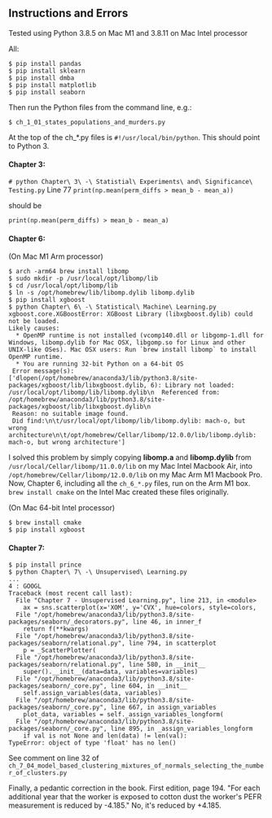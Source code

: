 ## Instructions and Errors

Tested using Python 3.8.5 on Mac M1 and 3.8.11 on Mac Intel processor

All:
```
$ pip install pandas
$ pip install sklearn
$ pip install dmba
$ pip install matplotlib
$ pip install seaborn
```
Then run the Python files from the command line, e.g.:

`$ ch_1_01_states_populations_and_murders.py`

At the top of the ch_*.py files is `#!/usr/local/bin/python`.
This should point to Python 3.

#### Chapter 3:
`# python Chapter\ 3\ -\ Statistial\ Experiments\ and\ Significance\ Testing.py`
Line 77
`print(np.mean(perm_diffs > mean_b - mean_a))`

should be

`print(np.mean(perm_diffs) > mean_b - mean_a)`

#### Chapter 6:
(On Mac M1 Arm processor)
```
$ arch -arm64 brew install libomp
$ sudo mkdir -p /usr/local/opt/libomp/lib
$ cd /usr/local/opt/libomp/lib
$ ln -s /opt/homebrew/lib/libomp.dylib libomp.dylib
$ pip install xgboost
$ python Chapter\ 6\ -\ Statistical\ Machine\ Learning.py
xgboost.core.XGBoostError: XGBoost Library (libxgboost.dylib) could not be loaded.
Likely causes:
  * OpenMP runtime is not installed (vcomp140.dll or libgomp-1.dll for Windows, libomp.dylib for Mac OSX, libgomp.so for Linux and other UNIX-like OSes). Mac OSX users: Run `brew install libomp` to install OpenMP runtime.
  * You are running 32-bit Python on a 64-bit OS
 Error message(s): ['dlopen(/opt/homebrew/anaconda3/lib/python3.8/site-packages/xgboost/lib/libxgboost.dylib, 6): Library not loaded: /usr/local/opt/libomp/lib/libomp.dylib\n  Referenced from: /opt/homebrew/anaconda3/lib/python3.8/site-packages/xgboost/lib/libxgboost.dylib\n  
 Reason: no suitable image found.  
 Did find:\n\t/usr/local/opt/libomp/lib/libomp.dylib: mach-o, but wrong architecture\n\t/opt/homebrew/Cellar/libomp/12.0.0/lib/libomp.dylib: mach-o, but wrong architecture']
```
I solved this problem by simply copying **libomp.a** and **libomp.dylib** from `/usr/local/Cellar/libomp/11.0.0/lib` on my Mac Intel Macbook Air, into `/opt/homebrew/Cellar/libomp/12.0.0/lib` on my Mac Arm M1 Macbook Pro. Now, Chapter 6, including all the `ch_6_*.py` files, run on the Arm M1 box. `brew install cmake` on the Intel Mac created these files originally.


(On Mac 64-bit Intel processor)
```
$ brew install cmake
$ pip install xgboost
```

#### Chapter 7:
```
$ pip install prince
$ python Chapter\ 7\ -\ Unsupervised\ Learning.py
...
4 : GOOGL
Traceback (most recent call last):
  File "Chapter 7 - Unsupervised Learning.py", line 213, in <module>
    ax = sns.scatterplot(x='XOM', y='CVX', hue=colors, style=colors,
  File "/opt/homebrew/anaconda3/lib/python3.8/site-packages/seaborn/_decorators.py", line 46, in inner_f
    return f(**kwargs)
  File "/opt/homebrew/anaconda3/lib/python3.8/site-packages/seaborn/relational.py", line 794, in scatterplot
    p = _ScatterPlotter(
  File "/opt/homebrew/anaconda3/lib/python3.8/site-packages/seaborn/relational.py", line 580, in __init__
    super().__init__(data=data, variables=variables)
  File "/opt/homebrew/anaconda3/lib/python3.8/site-packages/seaborn/_core.py", line 604, in __init__
    self.assign_variables(data, variables)
  File "/opt/homebrew/anaconda3/lib/python3.8/site-packages/seaborn/_core.py", line 667, in assign_variables
    plot_data, variables = self._assign_variables_longform(
  File "/opt/homebrew/anaconda3/lib/python3.8/site-packages/seaborn/_core.py", line 895, in _assign_variables_longform
    if val is not None and len(data) != len(val):
TypeError: object of type 'float' has no len()
```
See comment on line 32 of `ch_7_04_model_based_clustering_mixtures_of_normals_selecting_the_number_of_clusters.py`


Finally, a pedantic correction in the book.
First edition, page 194. "For each additional year that the worker is exposed to cotton dust the worker's PEFR measurement is reduced by -4.185." No, it's reduced by +4.185.
